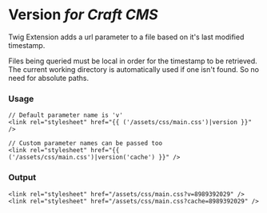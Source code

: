 # Version *for Craft CMS*
Twig Extension adds a url parameter to a file based on it's last modified timestamp.

Files being queried must be local in order for the timestamp to be retrieved. The current working directory is automatically used if one isn't found. So no need for absolute paths.

### Usage
```
// Default parameter name is 'v'
<link rel="stylesheet" href="{{ ('/assets/css/main.css')|version }}" />

// Custom parameter names can be passed too
<link rel="stylesheet" href="{{ ('/assets/css/main.css')|version('cache') }}" />
```

### Output
```
<link rel="stylesheet" href="/assets/css/main.css?v=8989392029" />
<link rel="stylesheet" href="/assets/css/main.css?cache=8989392029" />
```
